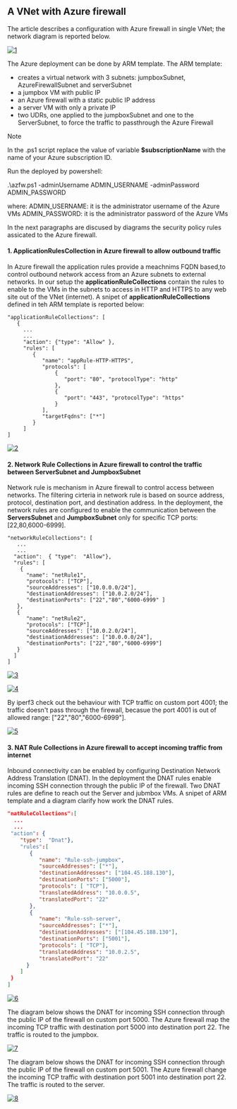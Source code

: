 <properties
pageTitle= 'Configuration with Azure firewall'
description= "ARM template to deploy a basic configuration with Azure firewall in single VNet"
documentationcenter: na
services=""
documentationCenter="na"
authors="fabferri"
manager=""
editor=""/>

<tags
   ms.service="configuration-Example-Azure"
   ms.devlang="na"
   ms.topic="article"
   ms.tgt_pltfrm="na"
   ms.workload="na"
   ms.date="11/01/2019"
   ms.author="fabferri" />

## A VNet with Azure firewall

The article describes a configuration with Azure firewall in single VNet; the network diagram is reported below.

[![1]][1]

The Azure deployment can be done by ARM template. The ARM template: 
* creates a virtual network with 3 subnets: jumpboxSubnet, AzureFirewallSubnet and serverSubnet 
* a jumpbox VM with public IP
* an Azure firewall with a static public IP address
* a server VM with only a private IP
* two UDRs, one applied to the jumpboxSubnet and one to the ServerSubnet, to force the traffic to passthrough the Azure Firewall

> [!NOTE]
> 
> In the .ps1 script replace the value of variable **$subscriptionName** with the name of your Azure subscription ID.
> 
> Run the deployed by powershell:
> 
> .\azfw.ps1 -adminUsername ADMIN_USERNAME -adminPassword ADMIN_PASSWORD
> 
> where:
> ADMIN_USERNAME: it is the administrator username of the Azure VMs
> ADMIN_PASSWORD: it is the administrator password of the Azure VMs
> 

In the next paragraphs are discused by diagrams the security policy rules assicated to the Azure firewall.

#### <a name="iperf3"></a>1. **ApplicationRulesCollection** in Azure firewall to allow outbound traffic
In Azure firewall the application rules provide a meachnims FQDN based,to control outbound network access from an Azure subnets to external networks.
In our setup the **applicationRuleCollections** contain the rules to enable to the VMs in the subnets to access in HTTP and HTTPS to any web site out of the VNet (internet).
A snipet of **applicationRuleCollections** defined in teh ARM template is reported below:

```console
"applicationRuleCollections": [
   {
     ...
     ...
     "action": {"type": "Allow" },
     "rules": [
        {
           "name": "appRule-HTTP-HTTPS",
           "protocols": [
               {
                  "port": "80", "protocolType": "http"
               },
               {
                  "port": "443", "protocolType": "https"
               }
           ],
           "targetFqdns": ["*"]
        }
     ]
]
````

[![2]][2]

#### <a name="iperf3"></a>2. Network Rule Collections in Azure firewall to control the traffic between ServerSubnet and JumpboxSubnet
Network rule is mechanism in Azure firewall to control access between networks. The filtering cirteria in network rule is based on source address, protocol, destination port, and destination address.
In the deployment, the network rules are configured to enable the communication between the **ServersSubnet** and **JumpboxSubnet** only for specific TCP ports:[22,80,6000-6999].

```console
"networkRuleCollections": [
   ...
   ...
  "action":  { "type":  "Allow"},
  "rules": [
    {
      "name": "netRule1",
      "protocols": ["TCP"],
      "sourceAddresses": ["10.0.0.0/24"],
      "destinationAddresses": ["10.0.2.0/24"],
      "destinationPorts": ["22","80","6000-6999" ]
   },
   {
      "name": "netRule2",
      "protocols": ["TCP"],
      "sourceAddresses": ["10.0.2.0/24"],
      "destinationAddresses": ["10.0.0.0/24"],
      "destinationPorts": ["22","80","6000-6999"]
   }
  ]
]
```
[![3]][3]


[![4]][4]

By iperf3 check out the behaviour with TCP traffic on custom port 4001; the traffic doesn't pass through the firewall, becasue the port 4001 is out of allowed range: ["22","80","6000-6999"].

[![5]][5]

#### <a name="iperf3"></a>3. NAT Rule Collections in Azure firewall to accept incoming traffic from internet
Inbound connectivity can be enabled by configuring Destination Network Address Translation (DNAT).
In the deployment the DNAT rules enable incoming SSH connection through the public IP of the firewall. Two DNAT rules are define to reach out the Server and jubmbox VMs. A snipet of ARM template and a diagram clarify how work the DNAT rules.

```json
"natRuleCollections":[
  ...
  ...
 "action": {
    "type":  "Dnat"},
    "rules":[
       {
          "name": "Rule-ssh-jumpbox",
          "sourceAddresses": ["*"],
          "destinationAddresses": ["104.45.188.130"],
          "destinationPorts": ["5000"],
          "protocols": [ "TCP"],
          "translatedAddress": "10.0.0.5",
          "translatedPort": "22"
       },
       {
          "name": "Rule-ssh-server",
          "sourceAddresses": ["*"],
          "destinationAddresses": ["[104.45.188.130"],
          "destinationPorts": ["5001"],
          "protocols": [ "TCP"],
          "translatedAddress": "10.0.2.5",
          "translatedPort": "22"
      }
    ]
 }
]
```


[![6]][6]

The diagram below shows the DNAT for incoming SSH connection through the public IP of the firewall on custom port 5000.
The Azure firewall map the incoming TCP traffic with destination port 5000 into destination port 22. The traffic is routed to the jumpbox.

[![7]][7]

The diagram below shows the DNAT for incoming SSH connection through the public IP of the firewall on custom port 5001.
The Azure firewall change the incoming TCP traffic with destination port 5001 into destination port 22. The traffic is routed to the  server.

[![8]][8]

<!--Image References-->

[1]: ./media/network-diagram.png "network diagram"
[2]: ./media/application-rules.png "application rules collection in Azure firewall"
[3]: ./media/network-rules1.png "network rules collection in Azure firewall"
[4]: ./media/network-rules2.png "network rules collection in Azure firewall"
[5]: ./media/network-rules-deny.png "network rules collection in Azure firewall"
[6]: ./media/dnat-rules.png "NAT rules collection in Azure firewall"
[7]: ./media/dnat1.png "NAT rules collection in Azure firewall"
[8]: ./media/dnat2.png "NAT rules collection in Azure firewall"
<!--Link References-->

